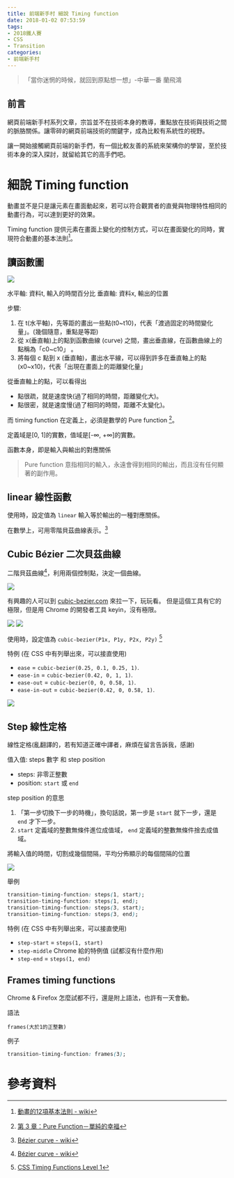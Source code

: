```yaml
---
title: 前端新手村 細說 Timing function
date: 2018-01-02 07:53:59
tags: 
- 2018鐵人賽
- CSS
- Transition
categories: 
- 前端新手村
---
```

> 「當你迷惘的時候，就回到原點想一想」-中華一番 蘭飛鴻

## 前言

網頁前端新手村系列文章，宗旨並不在技術本身的教導，重點放在技術與技術之間的脈胳關係。讓零碎的網頁前端技術的關鍵字，成為比較有系統性的視野。

讓一開始接觸網頁前端的新手們，有一個比較友善的系統來架構你的學習，至於技術本身的深入探討，就留給其它的高手們吧。

# 細說 Timing function

動畫並不是只是讓元素在畫面動起來，若可以符合觀賞者的直覺與物理特性相同的動畫行為，可以達到更好的效果。

Timing function 提供元素在畫面上變化的控制方式，可以在畫面變化的同時，實現符合動畫的基本法則[^1]。

## 讀函數圖

![](https://i.imgur.com/L1piHHs.png)

水平軸: 資料t, 輸入的時間百分比
垂直軸: 資料x, 輸出的位置

步驟:
1. 在 t(水平軸)，先等距的畫出一些點(t0~t10)，代表「渡過固定的時間變化量」。(幾個隨意，重點是等距)
2. 從 x(垂直軸)上的點到函數曲線 (curve) 之間，畫出垂直線，在函數曲線上的點稱為「c0~c10」 。
3. 將每個 c 點到 x (垂直軸)，畫出水平線，可以得到許多在垂直軸上的點(x0~x10)，代表「出現在畫面上的距離變化量」

從垂直軸上的點，可以看得出
- 點很疏，就是速度快(過了相同的時間，距離變化大)。
- 點很密，就是速度慢(過了相同的時間，距離不太變化)。

而 timing function 在定義上，必須是數學的 Pure function [^2]。

定義域是[0, 1]的實數，值域是[-∞, +∞]的實數。

函數本身，即是輸入與輸出的對應關係

> Pure function 意指相同的輸入，永遠會得到相同的輸出，而且沒有任何顯著的副作用。

## linear 線性函數

使用時，設定值為 `linear`
輸入等於輸出的一種對應關係。

在數學上，可用零階貝茲曲線表示。[^3]

## Cubic Bézier 二次貝茲曲線

二階貝茲曲線[^3]，利用兩個控制點，決定一個曲線。

![](https://upload.wikimedia.org/wikipedia/commons/d/db/B%C3%A9zier_3_big.gif)

有興趣的人可以到 [cubic-bezier.com](http://cubic-bezier.com/) 來拉一下，玩玩看。
但是這個工具有它的極限，但是用 Chrome 的開發者工具 keyin，沒有極限。

![](https://i.imgur.com/OfGJFrS.png)
![](https://i.imgur.com/C0rm439.png)


使用時，設定值為 `cubic-bezier(P1x, P1y, P2x, P2y)` [^4]

特例 (在 CSS 中有列舉出來，可以接直使用)
- `ease` = `cubic-bezier(0.25, 0.1, 0.25, 1)`.
- `ease-in` = `cubic-bezier(0.42, 0, 1, 1)`.
- `ease-out` = `cubic-bezier(0, 0, 0.58, 1)`.
- `ease-in-out` = `cubic-bezier(0.42, 0, 0.58, 1)`.

![](https://i.imgur.com/DeeTDXc.png)

## Step 線性定格

線性定格(亂翻譯的，若有知道正確中譯者，麻煩在留言告訴我，感謝)

值入值: steps 數字 和 step position
- steps: 非零正整數
- position: `start` 或 `end`

step position 的意思
1. 「第一步切換下一步的時機」，換句話說，第一步是 `start` 就下一步，還是 `end` 才下一步。
2. `start` 定義域的整數無條件進位成值域， `end` 定義域的整數無條件捨去成值域。

將輸入值的時間，切割成幾個間隔，平均分佈顯示的每個間隔的位置

![](https://i.imgur.com/13XVSja.png)

舉例

```css
transition-timing-function: steps(1, start);
transition-timing-function: steps(1, end);
transition-timing-function: steps(3, start);
transition-timing-function: steps(3, end);
```

特例 (在 CSS 中有列舉出來，可以接直使用)
- `step-start` = `steps(1, start)`
- `step-middle` Chrome 給的特例值 (試都沒有什麼作用)
- `step-end` = `steps(1, end)`


## Frames timing functions

Chrome & Firefox 怎麼試都不行，還是附上語法，也許有一天會動。

語法

```
frames(大於1的正整數)
```

例子

```css
transition-timing-function: frames(3);
```

# 參考資料

[^1]: [ 動畫的12項基本法則 - wiki](https://zh.wikipedia.org/wiki/%E5%8B%95%E7%95%AB%E7%9A%8412%E9%A0%85%E5%9F%BA%E6%9C%AC%E6%B3%95%E5%89%87)
[^2]: [ 第 3 章：Pure Function－單純的幸福](https://jigsawye.gitbooks.io/mostly-adequate-guide/content/ch3.html)
[^3]: [Bézier curve - wiki](https://en.wikipedia.org/wiki/B%C3%A9zier_curve)
[^4]: [ CSS Timing Functions Level 1](https://drafts.csswg.org/CSS-timing/)
